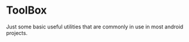 # ToolBox
Just some basic useful utilities that are commonly in use in most android projects.

















